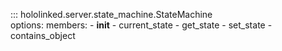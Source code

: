 

::: hololinked.server.state_machine.StateMachine   
    options:
        members:
            - __init__
            - current_state
            - get_state
            - set_state
            - contains_object